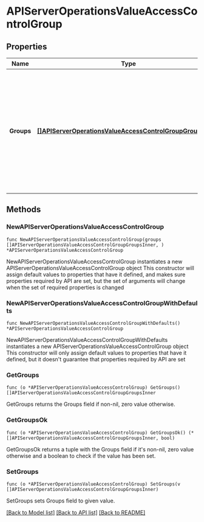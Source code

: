 # APIServerOperationsValueAccessControlGroup

## Properties

Name | Type | Description | Notes
------------ | ------------- | ------------- | -------------
**Groups** | [**[]APIServerOperationsValueAccessControlGroupGroupsInner**](APIServerOperationsValueAccessControlGroupGroupsInner.md) | An array that specifies the list of groups that define the access requirements for the operation. The end user must be a member of one or more of these groups to gain access to the operation. This is a required property if operations.value.accessControl.group is set. The ID must reference a group that exists at the time the data is persisted. There is no referential integrity between a group and this configuration. If a group is subsequently deleted, the access control configuration will continue to reference that group. | 

## Methods

### NewAPIServerOperationsValueAccessControlGroup

`func NewAPIServerOperationsValueAccessControlGroup(groups []APIServerOperationsValueAccessControlGroupGroupsInner, ) *APIServerOperationsValueAccessControlGroup`

NewAPIServerOperationsValueAccessControlGroup instantiates a new APIServerOperationsValueAccessControlGroup object
This constructor will assign default values to properties that have it defined,
and makes sure properties required by API are set, but the set of arguments
will change when the set of required properties is changed

### NewAPIServerOperationsValueAccessControlGroupWithDefaults

`func NewAPIServerOperationsValueAccessControlGroupWithDefaults() *APIServerOperationsValueAccessControlGroup`

NewAPIServerOperationsValueAccessControlGroupWithDefaults instantiates a new APIServerOperationsValueAccessControlGroup object
This constructor will only assign default values to properties that have it defined,
but it doesn't guarantee that properties required by API are set

### GetGroups

`func (o *APIServerOperationsValueAccessControlGroup) GetGroups() []APIServerOperationsValueAccessControlGroupGroupsInner`

GetGroups returns the Groups field if non-nil, zero value otherwise.

### GetGroupsOk

`func (o *APIServerOperationsValueAccessControlGroup) GetGroupsOk() (*[]APIServerOperationsValueAccessControlGroupGroupsInner, bool)`

GetGroupsOk returns a tuple with the Groups field if it's non-nil, zero value otherwise
and a boolean to check if the value has been set.

### SetGroups

`func (o *APIServerOperationsValueAccessControlGroup) SetGroups(v []APIServerOperationsValueAccessControlGroupGroupsInner)`

SetGroups sets Groups field to given value.



[[Back to Model list]](../README.md#documentation-for-models) [[Back to API list]](../README.md#documentation-for-api-endpoints) [[Back to README]](../README.md)


